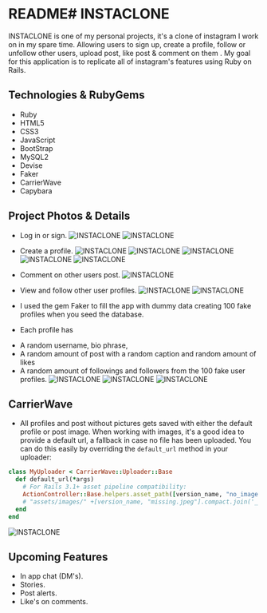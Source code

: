 # README# INSTACLONE
INSTACLONE is one of my personal projects, it's a clone of instagram I work on in my spare time. Allowing users to sign up, create a profile, follow or unfollow other users, upload post, like post & comment on them . My goal for this application is to replicate all of instagram's features using Ruby on Rails.  


## Technologies & RubyGems
- Ruby
- HTML5
- CSS3
- JavaScript
- BootStrap
- MySQL2
- Devise
- Faker
- CarrierWave
- Capybara
## Project Photos & Details

* Log in or sign.
![INSTACLONE](https://github.com/kalil1/insta_clone/blob/master/app/assets/images/Screen-Shot12.png)
![INSTACLONE](https://github.com/kalil1/insta_clone/blob/master/app/assets/images/Screen-Shot13.png)
* Create a profile.
![INSTACLONE](https://github.com/kalil1/insta_clone/blob/master/app/assets/images/Screen-Shot14.png)
![INSTACLONE](https://github.com/kalil1/insta_clone/blob/master/app/assets/images/Screen-Shot14.png)
![INSTACLONE](https://github.com/kalil1/insta_clone/blob/master/app/assets/images/Screen-Shot15.png)
![INSTACLONE](https://github.com/kalil1/insta_clone/blob/master/app/assets/images/Screen-Shot17.png)
![INSTACLONE](https://github.com/kalil1/insta_clone/blob/master/app/assets/images/Screen-Shot21.png)
* Comment on other users post.
![INSTACLONE](https://github.com/kalil1/insta_clone/blob/master/app/assets/images/Screen-Shot16.png)
* View and follow other user profiles.
![INSTACLONE](https://github.com/kalil1/insta_clone/blob/master/app/assets/images/Screen-Shot18.png)
![INSTACLONE](https://github.com/kalil1/insta_clone/blob/master/app/assets/images/Screen-Shot20.png)

* I used the gem Faker to fill the app with dummy data creating 100 fake profiles when you seed the database.
* Each profile has
- A random username, bio phrase,
- A random amount of post with a random caption and random amount of likes
- A random amount of followings and followers from the 100 fake user profiles.
![INSTACLONE](https://github.com/kalil1/insta_clone/blob/master/app/assets/images/Screen-Shot10.png)
![INSTACLONE](https://github.com/kalil1/insta_clone/blob/master/app/assets/images/Screen-Shot8.png)
![INSTACLONE](https://github.com/kalil1/insta_clone/blob/master/app/assets/images/Screen-Shot23.png)

## CarrierWave
* All profiles and post without pictures gets saved with either the default profile or post image. When working with images, it's a good idea to provide a default url, a fallback in case no file has been uploaded. You can do this easily by overriding the `default_url` method in your uploader:

```ruby
class MyUploader < CarrierWave::Uploader::Base
  def default_url(*args)
    # For Rails 3.1+ asset pipeline compatibility:
    ActionController::Base.helpers.asset_path([version_name, "no_image.png"].compact.join('_'))
    # "assets/images/" +[version_name, "missing.jpeg"].compact.join('_')
  end
end
```
![INSTACLONE](https://github.com/kalil1/insta_clone/blob/master/app/assets/images/Screen-Shot22.png)

## Upcoming Features
- In app chat (DM's).
- Stories.
- Post alerts.
- Like's on comments.

